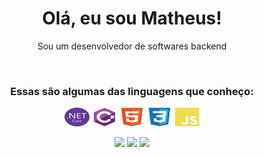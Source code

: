 <h1 align="center">Olá, eu sou Matheus!</h1>

<p align="center">Sou um desenvolvedor de softwares backend</p>
<div align="center" style="display: inline_block"><br>
  <h3>Essas são algumas das linguagens que conheço:</h3>
    <img align="center" alt="Matheus-DotNetCore" height="30" width="40" src="https://raw.githubusercontent.com/devicons/devicon/master/icons/dotnetcore/dotnetcore-original.svg">
  <img align="center" alt="Matheus-Csharp" height="30" width="40" src="https://raw.githubusercontent.com/devicons/devicon/master/icons/csharp/csharp-original.svg">
  <img align="center" alt="Matheus-HTML" height="30" width="40" src="https://raw.githubusercontent.com/devicons/devicon/master/icons/html5/html5-original.svg">
  <img align="center" alt="Matheus-CSS" height="30" width="40" src="https://raw.githubusercontent.com/devicons/devicon/master/icons/css3/css3-original.svg">
  <img align="center" alt="Matheus-Js" height="30" width="40" src="https://raw.githubusercontent.com/devicons/devicon/master/icons/javascript/javascript-plain.svg">
</div>
<br/>
<div align="center">
  <a href="[https://www.linkedin.com/in/richard-beletatti-527670143/](https://www.linkedin.com/in/matheus-barros-5484bb15b/)" target="_blank"><img src="https://img.shields.io/badge/-LinkedIn-%230077B5?style=for-the-badge&logo=linkedin&logoColor=white" target="_blank"></a> 
  <a href = "mailto:matheusbarros1999@gmail.com"><img src="https://img.shields.io/badge/-Gmail-%23C62828?style=for-the-badge&logo=gmail&logoColor=white" target="_blank"></a>
  <a href="https://www.instagram.com/matheusbarros1999/" target="_blank"><img src="https://img.shields.io/badge/-Instagram-%23E4405F?style=for-the-badge&logo=instagram&logoColor=white" target="_blank"></a>
</div>

